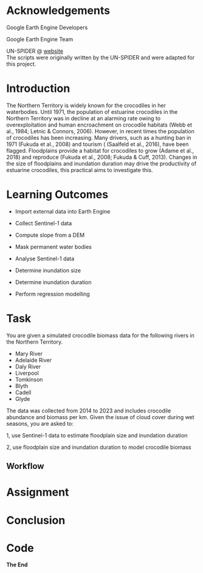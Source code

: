 # Acknowledgements


Google Earth Engine Developers

Google Earth Engine Team

UN-SPIDER @ [website](https://un-spider.org/advisory-support/recommended-practices/recommended-practice-google-earth-engine-flood-mapping/step-by-step)
<br> The scripts were originally written by the UN-SPIDER and were adapted for this project.



# Introduction

The Northern Territory is widely known for the crocodiles in her waterbodies. Until 1971, the population of estuarine crocodiles in the Northern Territory was in decline at an alarming rate owing to overexploitation and human encroachment on crocodile habitats (Webb et al., 1984; Letnic & Connors, 2006). However, in recent times the population of crocodiles has been increasing. Many drivers, such as  a hunting ban in 1971 (Fukuda et al., 2008) and tourism ( (Saalfeld et al., 2016), have been flagged. Floodplains provide a habitat for crocodiles to grow (Adame et al., 2018) and reproduce (Fukuda et al., 2008; Fukuda & Cuff, 2013). Changes in the size of floodplains and inundation duration may drive the productivity of estuarine crocodiles, this practical aims to investigate this.




# Learning Outcomes

- Import external data into Earth Engine

- Collect Sentinel-1 data

- Compute slope from a DEM

- Mask permanent water bodies

- Analyse Sentinel-1 data

- Determine inundation size

- Determine inundation duration

- Perform regression modelling




# Task

You are given a simulated crocodile biomass data for the following rivers in the Northern Territory.

- Mary River
- Adelaide River
- Daly River
- Liverpool
- Tomkinson
- Blyth
- Cadell
- Glyde

The data was collected from 2014 to 2023 and includes crocodile abundance and biomass per km. Given the issue of cloud cover during wet seasons, you are asked to:

1, use Sentinel-1 data to estimate floodplain size and inundation duration

2, use floodplain size and inundation duration to model crocodile biomass


## Workflow











# Assignment





# Conclusion





# Code



**The End**







